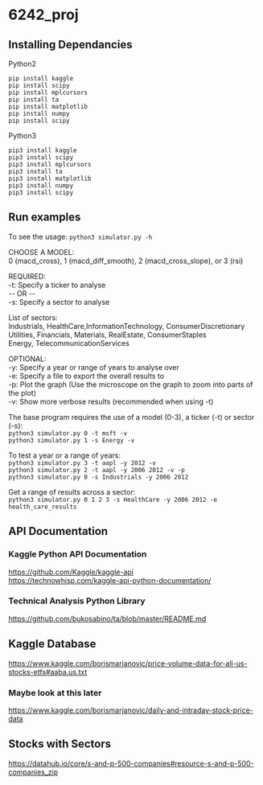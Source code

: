 # 6242_proj

## Installing Dependancies
Python2
```
pip install kaggle
pip install scipy
pip install mplcursors
pip install ta
pip install matplotlib
pip install numpy
pip install scipy
```
Python3
```
pip3 install kaggle
pip3 install scipy
pip3 install mplcursors
pip3 install ta
pip3 install matplotlib
pip3 install numpy
pip3 install scipy
```

## Run examples
To see the usage:
```python3 simulator.py -h```

CHOOSE A MODEL:  
0 (macd_cross), 1 (macd_diff_smooth), 2 (macd_cross_slope), or 3 (rsi)  

REQUIRED:  
-t: Specify a ticker to analyse  
-- OR --  
-s: Specify a sector to analyse  

List of sectors:  
Industrials, HealthCare,InformationTechnology, ConsumerDiscretionary  
Utilities, Financials, Materials, RealEstate, ConsumerStaples  
Energy, TelecommunicationServices  

OPTIONAL:  
-y: Specify a year or range of years to analyse over  
-e: Specify a file to export the overall results to  
-p: Plot the graph (Use the microscope on the graph to zoom into parts of the plot)  
-v: Show more verbose results (recommended when using -t)  

The base program requires the use of a model (0-3), a ticker (-t) or sector (-s):  
```python3 simulator.py 0 -t msft -v```  
```python3 simulator.py 1 -s Energy -v```  

To test a year or a range of years:  
```python3 simulator.py 3 -t aapl -y 2012 -v```  
```python3 simulator.py 2 -t aapl -y 2006 2012 -v -p```  
```python3 simulator.py 0 -s Industrials -y 2006 2012```  

Get a range of results across a sector:  
```python3 simulator.py 0 1 2 3 -s HealthCare -y 2006 2012 -e health_care_results```  




## API Documentation
### Kaggle Python API Documentation
https://github.com/Kaggle/kaggle-api  
https://technowhisp.com/kaggle-api-python-documentation/  

### Technical Analysis Python Library
https://github.com/bukosabino/ta/blob/master/README.md  

## Kaggle Database
https://www.kaggle.com/borismarjanovic/price-volume-data-for-all-us-stocks-etfs#aaba.us.txt  

### Maybe look at this later
https://www.kaggle.com/borismarjanovic/daily-and-intraday-stock-price-data  

## Stocks with Sectors
https://datahub.io/core/s-and-p-500-companies#resource-s-and-p-500-companies_zip  
